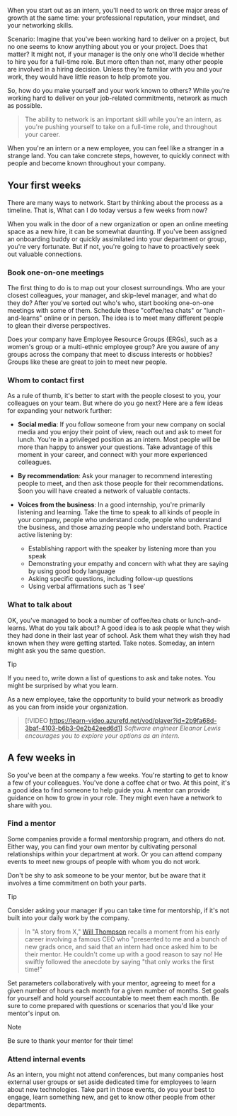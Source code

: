 When you start out as an intern, you'll need to work on three major areas of growth at the same time: your professional reputation, your mindset, and your networking skills. 

Scenario: Imagine that you've been working hard to deliver on a project, but no one seems to know anything about you or your project. Does that matter? It might not, if your manager is the only one who'll decide whether to hire you for a full-time role. But more often than not, many other people are involved in a hiring decision. Unless they're familiar with you and your work, they would have little reason to help promote you. 

So, how do you make yourself and your work known to others? While you're working hard to deliver on your job-related commitments, network as much as possible.

> The ability to network is an important skill while you're an intern, as you're pushing yourself to take on a full-time role, and throughout your career.

When you're an intern or a new employee, you can feel like a stranger in a strange land. You can take concrete steps, however, to quickly connect with people and become known throughout your company.

## Your first weeks

There are many ways to network. Start by thinking about the process as a timeline. That is, What can I do today versus a few weeks from now?

When you walk in the door of a new organization or open an online meeting space as a new hire, it can be somewhat daunting. If you've been assigned an onboarding buddy or quickly assimilated into your department or group, you're very fortunate. But if not, you're going to have to proactively seek out valuable connections.

### Book one-on-one meetings

The first thing to do is to map out your closest surroundings. Who are your closest colleagues, your manager, and skip-level manager, and what do they do? After you've sorted out who's who, start booking one-on-one meetings with some of them. Schedule these "coffee/tea chats" or "lunch-and-learns" online or in person. The idea is to meet many different people to glean their diverse perspectives. 

Does your company have Employee Resource Groups (ERGs), such as a women's group or a multi-ethnic employee group? Are you aware of any groups across the company that meet to discuss interests or hobbies? Groups like these are great to join to meet new people.

### Whom to contact first

As a rule of thumb, it's better to start with the people closest to you, your colleagues on your team. But where do you go next? Here are a few ideas for expanding your network further:

- **Social media**: If you follow someone from your new company on social media and you enjoy their point of view, reach out and ask to meet for lunch. You're in a privileged position as an intern. Most people will be more than happy to answer your questions. Take advantage of this moment in your career, and connect with your more experienced colleagues.

- **By recommendation**: Ask your manager to recommend interesting people to meet, and then ask those people for their recommendations. Soon you will have created a network of valuable contacts. 

- **Voices from the business**: In a good internship, you're primarily listening and learning. Take the time to speak to all kinds of people in your company, people who understand code, people who understand the business, and those amazing people who understand both. Practice active listening by:

  - Establishing rapport with the speaker by listening more than you speak
  - Demonstrating your empathy and concern with what they are saying by using good body language
  - Asking specific questions, including follow-up questions
  - Using verbal affirmations such as 'I see'

### What to talk about

OK, you've managed to book a number of coffee/tea chats or lunch-and-learns. What do you talk about? A good idea is to ask people what they wish they had done in their last year of school. Ask them what they wish they had known when they were getting started. Take notes. Someday, an intern might ask you the same question.

> [!TIP]
> If you need to, write down a list of questions to ask and take notes. You might be surprised by what you learn.

As a new employee, take the opportunity to build your network as broadly as you can from inside your organization.
<br>

> [!VIDEO https://learn-video.azurefd.net/vod/player?id=2b9fa68d-3baf-4103-b6b3-0e2b42eed6d1]
> *Software engineer Eleanor Lewis encourages you to explore your options as an intern.*

## A few weeks in

So you've been at the company a few weeks. You're starting to get to know a few of your colleagues. You've done a coffee chat or two. At this point, it's a good idea to find someone to help guide you. A mentor can provide guidance on how to grow in your role. They might even have a network to share with you.

### Find a mentor

Some companies provide a formal mentorship program, and others do not. Either way, you can find your own mentor by cultivating personal relationships within your department at work. Or you can attend company events to meet new groups of people with whom you do not work.

Don't be shy to ask someone to be your mentor, but be aware that it involves a time commitment on both your parts.

> [!TIP]
> Consider asking your manager if you can take time for mentorship, if it's not built into your daily work by the company.  

> In "A story from X," [Will Thompson](https://x.com/Will_MI77) recalls a moment from his early career involving a famous CEO who "presented to me and a bunch of new grads once, and said that an intern had once asked him to be their mentor. He couldn't come up with a good reason to say no! He swiftly followed the anecdote by saying "that only works the first time!"

Set parameters collaboratively with your mentor, agreeing to meet for a given number of hours each month for a given number of months. Set goals for yourself and hold yourself accountable to meet them each month. Be sure to come prepared with questions or scenarios that you'd like your mentor's input on.  

> [!NOTE]
> Be sure to thank your mentor for their time!

### Attend internal events

As an intern, you might not attend conferences, but many companies host external user groups or set aside dedicated time for employees to learn about new technologies. Take part in those events, do you your best to engage, learn something new, and get to know other people from other departments.
